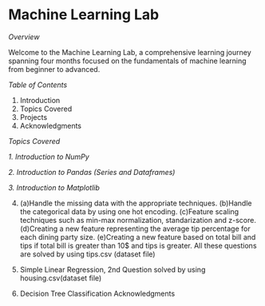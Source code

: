 # Machine Learning Lab 

_Overview_

Welcome to the Machine Learning Lab, a comprehensive learning journey spanning four months focused on the fundamentals of machine learning from beginner to advanced.

_Table of Contents_

1. Introduction
2. Topics Covered
3. Projects
4. Acknowledgments
   
*Topics Covered*

*1. Introduction to NumPy*

*2. Introduction to Pandas (Series and Dataframes)*

*3. Introduction to Matplotlib*

4. (a)Handle the missing data with the appropriate techniques. (b)Handle the categorical data by using one hot encoding. (c)Feature scaling techniques such as min-max normalization, standarization and z-score. (d)Creating a new feature representing the average tip percentage for each dining party size. (e)Creating a new feature based on total bill and tips if total bill is greater than 10$ and tips is greater. All these questions are solved by using tips.csv (dataset file)

5. Simple Linear Regression, 2nd Question solved by using housing.csv(dataset file)
6. Decision Tree Classification Acknowledgments

